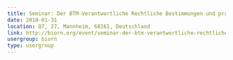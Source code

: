 ```yaml
---
title: Seminar: Der BTM-Verantwortliche Rechtliche Bestimmungen und praktische Umsetzung beim Umgang mit Betäubungsmitteln
date: 2018-01-31
location: Q7, 27, Mannheim, 68161, Deutschland
link: http://biorn.org/event/seminar-der-btm-verantwortliche-rechtliche-bestimmungen-und-praktische-umsetzung-beim-umgang-mit-betaeubungsmitteln/
usergroup: biorn
type: usergroup
---
```

